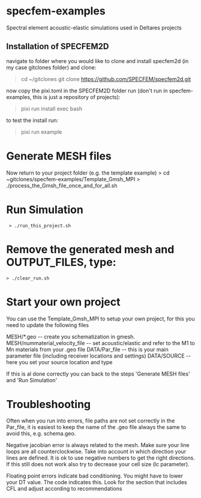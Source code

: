 # specfem-examples
Spectral element acoustic-elastic simulations used in Deltares projects

## Installation of SPECFEM2D

   navigate to folder where you would like to clone and install specfem2d (in my case gitclones folder) and clone:
   > cd ~/gitclones
   > git clone https://github.com/SPECFEM/specfem2d.git
   
   now copy the pixi.toml in the SPECFEM2D folder run (don't run in specfem-examples, this is just a repository of projects):
   > pixi run install
   > exec bash
   
   to test the install run:
   > pixi run example
   

# Generate MESH files
Now return to your project folder (e.g. the template example)
    > cd ~gitclones/specfem-examples/Template_Gmsh_MPI
    > ./process_the_Gmsh_file_once_and_for_all.sh

# Run Simulation
    
     > ./run_this_project.sh

# Remove the generated mesh and OUTPUT_FILES, type:
	
	> ./clear_run.sh

# Start your own project
You can use the Template_Gmsh_MPI to setup your own project, for this you need to update the following files

MESH/*.geo -- create you schematization in gmesh.
MESH/nummaterial_velocity_file -- set acoustic/elastic and refer to the M1 to Mn materials from your .geo file
DATA/Par_file -- this is your main parameter file (including receiver locations and settings)
DATA/SOURCE -- here you set your source location and type 

If this is al done correctly you can back to the steps 'Generate MESH files' and 'Run Simulation'

# Troubleshooting
Often when you run into errors, file paths are not set correctly in the Par_file, it is easiest to keep the name of the .geo file always the same to avoid this, e.g. schema.geo.

Negative jacobian error is always related to the mesh. Make sure your line loops are all counterclockwise. Take into account in which direction your lines are defined. It is ok to use negative numbers to get the right directions. If this still does not work also try to decrease your cell size (lc parameter).

Floating point errors indicate bad conditioning. You might have to lower your DT value. The code indicates this. Look for the section that includes CFL and adjust according to recommendations







